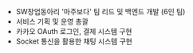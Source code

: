 - SW창업동아리 '마주보다' 팀 리드 및 백엔드 개발 (6인 팀)
- 서비스 기획 및 운영 총괄
- 카카오 OAuth 로그인, 결제 시스템 구현
- Socket 통신을 활용한 채팅 시스템 구현
